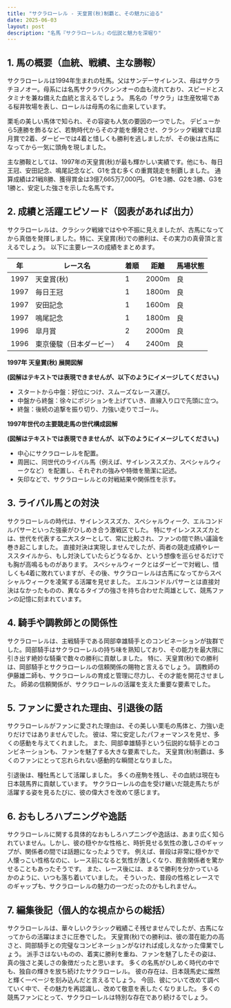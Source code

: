 ```yaml
---
title: "サクラローレル - 天皇賞(秋)制覇と、その魅力に迫る"
date: 2025-06-03
layout: post
description: "名馬『サクラローレル』の伝説と魅力を深堀り"
---
```


## 1. 馬の概要（血統、戦績、主な勝鞍）

サクラローレルは1994年生まれの牡馬。父はサンデーサイレンス、母はサクラチヨノオー。母系には名馬サクラバクシンオーの血も流れており、スピードとスタミナを兼ね備えた血統と言えるでしょう。  馬名の「サクラ」は生産牧場である桜井牧場を表し、ローレルは母馬の名に由来しています。

栗毛の美しい馬体で知られ、その容姿も人気の要因の一つでした。  デビューから5連勝を飾るなど、若駒時代からその才能を爆発させ、クラシック戦線では皐月賞で2着、ダービーでは4着と惜しくも勝利を逃しましたが、その後は古馬になってから一気に頭角を現しました。

主な勝鞍としては、1997年の天皇賞(秋)が最も輝かしい実績です。他にも、毎日王冠、安田記念、鳴尾記念など、G1を含む多くの重賞競走を制覇しました。  通算成績は21戦8勝、獲得賞金は3億7,665万7,000円。  G1を3勝、G2を3勝、G3を1勝と、安定した強さを示した名馬です。


## 2. 成績と活躍エピソード（図表があれば出力）

サクラローレルは、クラシック戦線ではやや不振に見えましたが、古馬になってから真価を発揮しました。特に、天皇賞(秋)での勝利は、その実力の真骨頂と言えるでしょう。  以下に主要レースの成績をまとめます。

| 年 | レース名           | 着順 | 距離 | 馬場状態 |
|---|--------------------|-----|-----|---------|
| 1997 | 天皇賞(秋)         | 1   | 2000m | 良      |
| 1997 | 毎日王冠           | 1   | 1800m | 良      |
| 1997 | 安田記念           | 1   | 1600m | 良      |
| 1997 | 鳴尾記念           | 1   | 1800m | 良      |
| 1996 | 皐月賞             | 2   | 2000m | 良      |
| 1996 | 東京優駿（日本ダービー）| 4   | 2400m | 良      |


**1997年 天皇賞(秋) 展開図解**

**(図解はテキストでは表現できませんが、以下のようにイメージしてください。)**

* スタートから中盤：好位につけ、スムーズなレース運び。
* 中盤から終盤：徐々にポジションを上げていき、直線入り口で先頭に立つ。
* 終盤：後続の追撃を振り切り、力強い走りでゴール。


**1997年世代の主要競走馬の世代構成図解**

**(図解はテキストでは表現できませんが、以下のようにイメージしてください。)**

* 中心にサクラローレルを配置。
* 周囲に、同世代のライバル馬（例えば、サイレンススズカ、スペシャルウィークなど）を配置し、それぞれの強みや特徴を簡潔に記述。
* 矢印などで、サクラローレルとの対戦結果や関係性を示す。


## 3. ライバル馬との対決

サクラローレルの時代は、サイレンススズカ、スペシャルウィーク、エルコンドルパサーといった強豪がひしめき合う激戦区でした。  特にサイレンススズカとは、世代を代表する二大スターとして、常に比較され、ファンの間で熱い議論を巻き起こしました。  直接対決は実現しませんでしたが、両者の競走成績やレーススタイルから、もし対決していたらどうなるか、という想像を巡らせるだけでも胸が高鳴るものがあります。  スペシャルウィークとはダービーで対戦し、惜しくも4着に敗れていますが、その後、サクラローレルは古馬になってからスペシャルウィークを凌駕する活躍を見せました。  エルコンドルパサーとは直接対決はなかったものの、異なるタイプの強さを持ち合わせた両雄として、競馬ファンの記憶に刻まれています。


## 4. 騎手や調教師との関係性

サクラローレルは、主戦騎手である岡部幸雄騎手とのコンビネーションが抜群でした。岡部騎手はサクラローレルの持ち味を熟知しており、その能力を最大限に引き出す絶妙な騎乗で数々の勝利に貢献しました。  特に、天皇賞(秋)での勝利は、岡部騎手とサクラローレルの信頼関係の賜物と言えるでしょう。  調教師の伊藤雄二師も、サクラローレルの育成と管理に尽力し、その才能を開花させました。  師弟の信頼関係が、サクラローレルの活躍を支えた重要な要素でした。


## 5. ファンに愛された理由、引退後の話

サクラローレルがファンに愛された理由は、その美しい栗毛の馬体と、力強い走りだけではありませんでした。  彼は、常に安定したパフォーマンスを見せ、多くの感動を与えてくれました。  また、岡部幸雄騎手という伝説的な騎手とのコンビネーションも、ファンを魅了する大きな要素でした。  天皇賞(秋)制覇は、多くのファンにとって忘れられない感動的な瞬間となりました。

引退後は、種牡馬として活躍しました。  多くの産駒を残し、その血統は現在も日本競馬界に貢献しています。  サクラローレルの血を受け継いだ競走馬たちが活躍する姿を見るたびに、彼の偉大さを改めて感じます。


## 6. おもしろハプニングや逸話

サクラローレルに関する具体的なおもしろハプニングや逸話は、あまり広く知られていません。しかし、彼の穏やかな性格と、時折見せる気性の激しさのギャップが、関係者の間では話題になったようです。  例えば、普段は非常に穏やかで人懐っこい性格なのに、レース前になると気性が激しくなり、厩舎関係者を驚かせることもあったそうです。  また、レース後には、まるで勝利を分かっているかのように、いつも落ち着いていました。  そういった、普段の性格とレースでのギャップも、サクラローレルの魅力の一つだったのかもしれません。


## 7. 編集後記（個人的な視点からの総括）

サクラローレルは、華々しいクラシック戦績こそ残せませんでしたが、古馬になってからの活躍はまさに圧巻でした。  天皇賞(秋)での勝利は、彼の潜在能力の高さと、岡部騎手との完璧なコンビネーションがなければ成しえなかった偉業でしょう。  派手さはないものの、着実に勝利を重ね、ファンを魅了したその姿は、真の強さと美しさの象徴だったと思います。  多くの名馬がひしめく時代の中でも、独自の輝きを放ち続けたサクラローレル。  彼の存在は、日本競馬史に燦然と輝く一ページを刻み込んだと言えるでしょう。  今回、彼について改めて調べていく中で、その魅力を再認識し、改めて敬意を表したくなりました。  多くの競馬ファンにとって、サクラローレルは特別な存在であり続けるでしょう。
